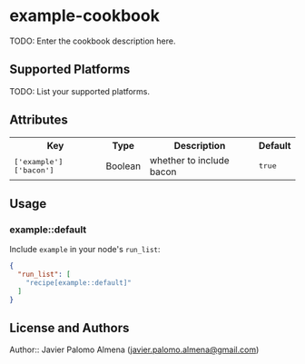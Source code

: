 # example-cookbook

TODO: Enter the cookbook description here.

## Supported Platforms

TODO: List your supported platforms.

## Attributes

<table>
  <tr>
    <th>Key</th>
    <th>Type</th>
    <th>Description</th>
    <th>Default</th>
  </tr>
  <tr>
    <td><tt>['example']['bacon']</tt></td>
    <td>Boolean</td>
    <td>whether to include bacon</td>
    <td><tt>true</tt></td>
  </tr>
</table>

## Usage

### example::default

Include `example` in your node's `run_list`:

```json
{
  "run_list": [
    "recipe[example::default]"
  ]
}
```

## License and Authors

Author:: Javier Palomo Almena (<javier.palomo.almena@gmail.com>)
